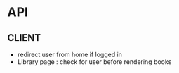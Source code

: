 # API

## CLIENT

- redirect user from home if logged in
- Library page : check for user before rendering books
